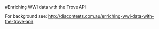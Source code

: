 #Enriching WWI data with the Trove API

For background see: http://discontents.com.au/enriching-wwi-data-with-the-trove-api/
